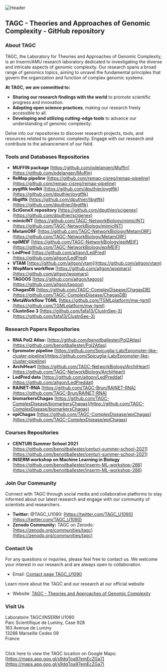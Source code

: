 ![Header](./github-header-image.png)

## **TAGC - Theories and Approaches of Genomic Complexity - GitHub repository**

### About TAGC

TAGC, the Laboratory for Theories and Approaches of Genomic Complexity, is an Inserm/AMU research laboratory dedicated to investigating the diverse and intricate aspects of genomic complexity. Our research spans a broad range of genomics topics, aiming to unravel the fundamental principles that govern the organization and function of complex genomic systems.

**At TAGC, we are committed to:**

* **Sharing our research findings with the world** to promote scientific progress and innovation.
* **Adopting open science practices**, making our research freely accessible to all.
* **Developing and utilizing cutting-edge tools** to advance our understanding of genomic complexity.

Delve into our repositories to discover research projects, tools, and resources related to genomic complexity. Engage with our research and contribute to the advancement of our field.

### Tools and Databases Repositories

* **MUFFIN package** [https://github.com/pdelangen/Muffin](https://github.com/pdelangen/Muffin)
* **ReMap pipeline** [https://github.com/remap-cisreg/remap-pipeline](https://github.com/remap-cisreg/remap-pipeline)
* **pygtftk toolkit** [https://github.com/dputhier/pygtftk](https://github.com/dputhier/pygtftk)
* **libgtftk** [https://github.com/dputhier/libgtftk](https://github.com/dputhier/libgtftk)
* **SciGeneX repository** [https://github.com/dputhier/scigenex](https://github.com/dputhier/scigenex)
* **mimicINT** [https://github.com/TAGC-NetworkBiology/mimicINT](https://github.com/TAGC-NetworkBiology/mimicINT)
* **MetamORF** [https://github.com/TAGC-NetworkBiology/MetamORF](https://github.com/TAGC-NetworkBiology/MetamORF)
* **epiMEIF** [https://github.com/TAGC-NetworkBiology/epiMEIF](https://github.com/TAGC-NetworkBiology/epiMEIF)
* **LedPred** [https://github.com/aitgon/LedPred](https://github.com/aitgon/LedPred)
* **VTAM** [https://github.com/aitgon/vtam](https://github.com/aitgon/vtam)
* **WopMars workflow** [https://github.com/aitgon/wopmars](https://github.com/aitgon/wopmars)
* **TAGOOS** [https://github.com/aitgon/tagoos](https://github.com/aitgon/tagoos)
* **ChagasDB** [https://github.com/TAGC-ComplexDisease/ChagasDB](https://github.com/TAGC-ComplexDisease/ChagasDB)
* **MetaWorkflow TGML** [https://github.com/TGMLplatform/mw-tgml](https://github.com/TGMLplatform/mw-tgml)
* **ClustnSee 3** [https://github.com/fafa13/ClustnSee-3](https://github.com/fafa13/ClustnSee-3)

### Research Papers Repositories

* **RNA Pol2 Atlas:** [https://github.com/benoitballester/Pol2Atlas](https://github.com/benoitballester/Pol2Atlas)
* **Epromoter pipeline** [https://github.com/Spicuglia-Lab/Epromoter-like-cluster-pipeline](https://github.com/Spicuglia-Lab/Epromoter-like-cluster-pipeline)
* **ArchiHeart** [https://github.com/TAGC-NetworkBiology/ArchiHeart](https://github.com/TAGC-NetworkBiology/ArchiHeart)
* **LedPred data** [https://github.com/aitgon/LedPreddat](https://github.com/aitgon/LedPreddat)
* **RAINET-RNA** [https://github.com/TAGC-Brun/RAINET-RNA](https://github.com/TAGC-Brun/RAINET-RNA)
* **biomarkersChagas** [https://github.com/TAGC-ComplexDisease/biomarkersChagas](https://github.com/TAGC-ComplexDisease/biomarkersChagas)
* **epiChagas** [https://github.com/TAGC-ComplexDisease/epiChagas](https://github.com/TAGC-ComplexDisease/epiChagas)

### Courses Repositories

* **CENTURI Summer School 2021** [https://github.com/benoitballester/centuri-summer-school-2021](https://github.com/benoitballester/centuri-summer-school-2021)
* **INSERM workshop on Machine Learning in Biology** [https://github.com/benoitballester/inserm-ML-workshop-266](https://github.com/benoitballester/inserm-ML-workshop-266)

### Join Our Community

Connect with TAGC through social media and collaborative platforms to stay informed about our latest research and engage with our community of scientists and researchers.

* **Twitter:** @TAGC_U1090: [https://twitter.com/TAGC_U1090](https://twitter.com/TAGC_U1090)
* **Zenodo Community:** TAGC on Zenodo: [https://zenodo.org/communities/tagc](https://zenodo.org/communities/tagc)

### Contact Us

For any questions or inquiries, please feel free to contact us. We welcome your interest in our research and are always open to collaboration.

* Email: [Contact page TAGC_U1090](https://tagc.univ-amu.fr/en/contact)

Learn more about the TAGC and our research at our official website

* Website: [TAGC - Theories and Approaches of Genomic Complexity](https://tagc.univ-amu.fr/)

### Visit Us

Laboratoire TAGC/INSERM U1090<br>
Parc Scientifique de Luminy, Case 928<br>
163 Avenue de Luminy <br>
13288 Marseille Cedex 09 <br>
France<br><br>

Click here to view the TAGC location on Google Maps: [https://maps.app.goo.gl/s9dgTpa97emEcZGa7](https://maps.app.goo.gl/s9dgTpa97emEcZGa7)
